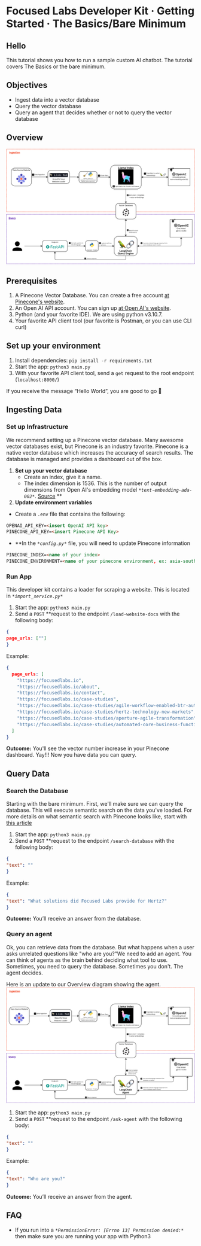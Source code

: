 # Focused Labs Developer Kit · Getting Started · The Basics/Bare Minimum

## Hello

This tutorial shows you how to run a sample custom AI chatbot. The tutorial covers The Basics or the bare minimum.

## Objectives

- Ingest data into a vector database
- Query the vector database
- Query an agent that decides whether or not to query the vector database

## Overview

![Overview Diagram](./Overview.png)

## Prerequisites

1. A Pinecone Vector Database. You can create a free account [at Pinecone's website](https://www.pinecone.io/).
2. An Open AI API account. You can sign up [at Open AI's website](https://platform.openai.com/signup).
3. Python (and your favorite IDE). We are using python v3.10.7.
4. Your favorite API client tool (our favorite is Postman, or you can use CLI curl)

## Set up your environment

1. Install dependencies: `pip install -r requirements.txt`
2. Start the app: `python3 main.py`
3. With your favorite API client tool, send a `get` request to the root endpoint (`localhost:8000/`)

If you receive the message “Hello World”, you are good to go 🎉

## Ingesting Data



### Set up Infrastructure

We recommend setting up a Pinecone vector database. Many awesome vector databases exist, but Pinecone is an industry favorite. Pinecone is a native vector database which increases the accuracy of search results. The database is managed and provides a dashboard out of the box.

1. **Set up your vector database**
    - Create an index, give it a name.
    - The index dimension is 1536. This is the number of output dimensions from Open AI's embedding model *`*text-embedding-ada-002*`*. [Source](https://platform.openai.com/docs/guides/embeddings/what-are-embeddings)    **
2. **************************************Update environment variables**************************************
- Create a `.env` file that contains the following:

```markdown
OPENAI_API_KEY=<insert OpenAI API key>
PINECONE_API_KEY=<insert Pinecone API Key>
```

- **In the *`*config.py*`* file, you will need to update Pinecone information

```markdown
PINECONE_INDEX=<name of your index>
PINECONE_ENVIRONMENT=<name of your pinecone environment, ex: asia-southeast1-gcp-free>
```

### Run App

This developer kit contains a loader for scraping a website. This is located in *`*import_service.py*`*

1. Start the app: `python3 main.py`
2. Send a `POST` **request to the endpoint `/load-website-docs` with the following body:

```json
{
page_urls: [""]
}
```

Example:

```json
{
  page_urls: [
    "https://focusedlabs.io",
    "https://focusedlabs.io/about",
    "https://focusedlabs.io/contact",
    "https://focusedlabs.io/case-studies",
    "https://focusedlabs.io/case-studies/agile-workflow-enabled-btr-automation",
    "https://focusedlabs.io/case-studies/hertz-technology-new-markets",
    "https://focusedlabs.io/case-studies/aperture-agile-transformation",
    "https://focusedlabs.io/case-studies/automated-core-business-functionality"
  ]
}
```

******************Outcome:****************** 
You'll see the vector number increase in your Pinecone dashboard. Yay!!! Now you have data you can query.

## Query Data

### Search the Database

Starting with the bare minimum. First, we'll make sure we can query the database. This will execute semantic search on the data you've loaded. For more details on what semantic search with Pinecone looks like, start with [this article](https://www.pinecone.io/learn/search-with-pinecone/)

1. Start the app: `python3 main.py`
2. Send a `POST` **request to the endpoint `/search-database` with the following body:

```json
{
"text": ""
}
```

Example:

```json
{
"text": "What solutions did Focused Labs provide for Hertz?"
}
```

******************Outcome:****************** 
You’ll receive an answer from the database.

### Query an agent

Ok, you can retrieve data from the database. But what happens when a user asks unrelated questions like "who are you?"We need to add an agent. You can think of agents as the brain behind deciding what tool to use. Sometimes, you need to query the database. Sometimes you don't. The agent decides.

Here is an update to our Overview diagram showing the agent.
![Overview with agent Diagram](./Overview-withAgent.png)

1. Start the app: `python3 main.py`
2. Send a `POST` **request to the endpoint `/ask-agent` with the following body:

```json
{
"text": ""
}
```

Example:

```json
{
"text": "Who are you?"
}
```

******************Outcome:****************** 
You’ll receive an answer from the agent.

## FAQ

- If you run into a *`*PermissionError: [Errno 13] Permission denied:*`* then make sure you are running your app with Python3